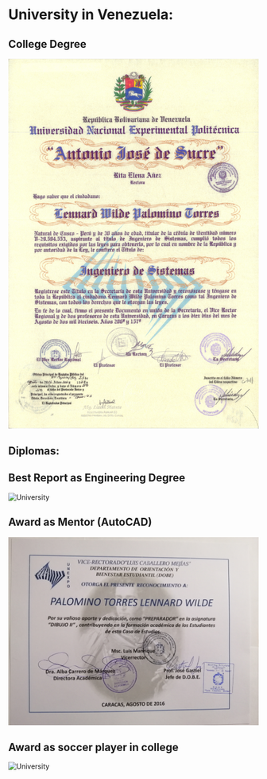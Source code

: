 # University in Venezuela:

## College Degree
![University](./titulo.jpg)

## Diplomas:
## Best Report as Engineering Degree
![University](./informePasantiaUnexpo.jpg)

## Award as Mentor (AutoCAD)   
![University](./certificadoPreparadorUnexpo.jpg)

## Award as soccer player in college
![University](./futbolCampo.jpg)